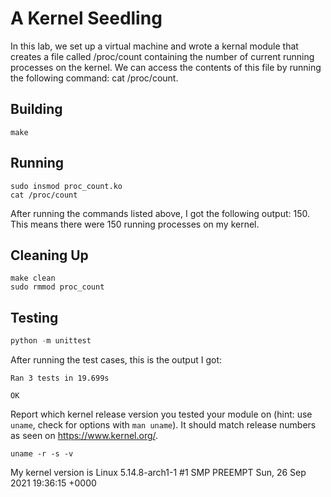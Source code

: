 # A Kernel Seedling
In this lab, we set up a virtual machine and wrote a kernal module that creates a file called /proc/count containing the number of current running processes on the kernel. We can access the contents of this file by running the following command: cat /proc/count.

## Building
```shell
make
```

## Running
```shell
sudo insmod proc_count.ko
cat /proc/count
```
After running the commands listed above, I got the following output: 150. This means there were 150 running processes on my kernel. 

## Cleaning Up
```shell
make clean
sudo rmmod proc_count
```

## Testing
```python
python -m unittest
```
After running the test cases, this is the output I got:
```
Ran 3 tests in 19.699s

OK
```

Report which kernel release version you tested your module on
(hint: use `uname`, check for options with `man uname`).
It should match release numbers as seen on https://www.kernel.org/.

```shell
uname -r -s -v
```
My kernel version is Linux 5.14.8-arch1-1 #1 SMP PREEMPT Sun, 26 Sep 2021 19:36:15 +0000